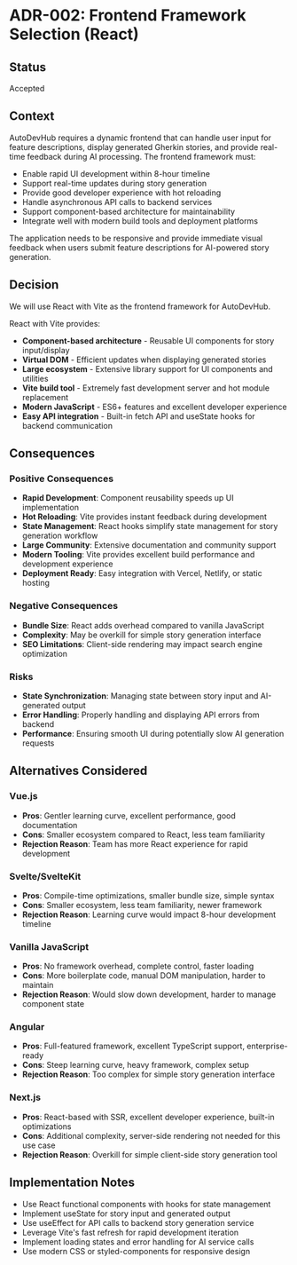 # ADR-002: Frontend Framework Selection (React)

## Status
Accepted

## Context
AutoDevHub requires a dynamic frontend that can handle user input for feature descriptions, display generated Gherkin stories, and provide real-time feedback during AI processing. The frontend framework must:

- Enable rapid UI development within 8-hour timeline
- Support real-time updates during story generation
- Provide good developer experience with hot reloading
- Handle asynchronous API calls to backend services
- Support component-based architecture for maintainability
- Integrate well with modern build tools and deployment platforms

The application needs to be responsive and provide immediate visual feedback when users submit feature descriptions for AI-powered story generation.

## Decision
We will use React with Vite as the frontend framework for AutoDevHub.

React with Vite provides:
- **Component-based architecture** - Reusable UI components for story input/display
- **Virtual DOM** - Efficient updates when displaying generated stories
- **Large ecosystem** - Extensive library support for UI components and utilities
- **Vite build tool** - Extremely fast development server and hot module replacement
- **Modern JavaScript** - ES6+ features and excellent developer experience
- **Easy API integration** - Built-in fetch API and useState hooks for backend communication

## Consequences

### Positive Consequences
- **Rapid Development**: Component reusability speeds up UI implementation
- **Hot Reloading**: Vite provides instant feedback during development
- **State Management**: React hooks simplify state management for story generation workflow
- **Large Community**: Extensive documentation and community support
- **Modern Tooling**: Vite provides excellent build performance and development experience
- **Deployment Ready**: Easy integration with Vercel, Netlify, or static hosting

### Negative Consequences
- **Bundle Size**: React adds overhead compared to vanilla JavaScript
- **Complexity**: May be overkill for simple story generation interface
- **SEO Limitations**: Client-side rendering may impact search engine optimization

### Risks
- **State Synchronization**: Managing state between story input and AI-generated output
- **Error Handling**: Properly handling and displaying API errors from backend
- **Performance**: Ensuring smooth UI during potentially slow AI generation requests

## Alternatives Considered

### Vue.js
- **Pros**: Gentler learning curve, excellent performance, good documentation
- **Cons**: Smaller ecosystem compared to React, less team familiarity
- **Rejection Reason**: Team has more React experience for rapid development

### Svelte/SvelteKit
- **Pros**: Compile-time optimizations, smaller bundle size, simple syntax
- **Cons**: Smaller ecosystem, less team familiarity, newer framework
- **Rejection Reason**: Learning curve would impact 8-hour development timeline

### Vanilla JavaScript
- **Pros**: No framework overhead, complete control, faster loading
- **Cons**: More boilerplate code, manual DOM manipulation, harder to maintain
- **Rejection Reason**: Would slow down development, harder to manage component state

### Angular
- **Pros**: Full-featured framework, excellent TypeScript support, enterprise-ready
- **Cons**: Steep learning curve, heavy framework, complex setup
- **Rejection Reason**: Too complex for simple story generation interface

### Next.js
- **Pros**: React-based with SSR, excellent developer experience, built-in optimizations
- **Cons**: Additional complexity, server-side rendering not needed for this use case
- **Rejection Reason**: Overkill for simple client-side story generation tool

## Implementation Notes
- Use React functional components with hooks for state management
- Implement useState for story input and generated output
- Use useEffect for API calls to backend story generation service
- Leverage Vite's fast refresh for rapid development iteration
- Implement loading states and error handling for AI service calls
- Use modern CSS or styled-components for responsive design